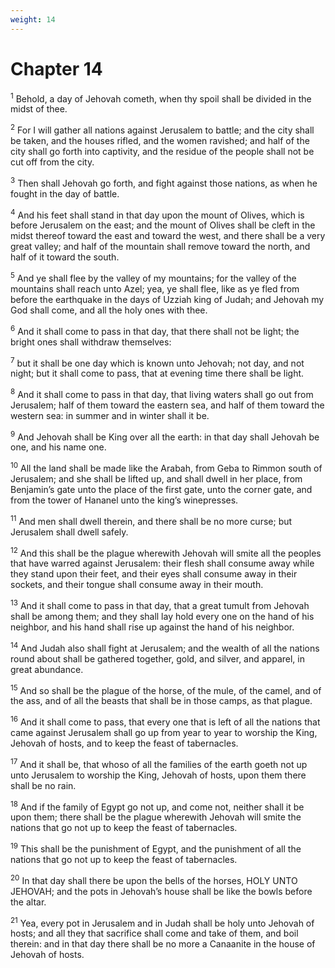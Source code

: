 ```yaml
---
weight: 14
---
```


# Chapter 14

<sup>1</sup> Behold, a day of Jehovah cometh, when thy spoil shall be divided in the midst of thee. 

<sup>2</sup> For I will gather all nations against Jerusalem to battle; and the city shall be taken, and the houses rifled, and the women ravished; and half of the city shall go forth into captivity, and the residue of the people shall not be cut off from the city. 

<sup>3</sup> Then shall Jehovah go forth, and fight against those nations, as when he fought in the day of battle. 

<sup>4</sup> And his feet shall stand in that day upon the mount of Olives, which is before Jerusalem on the east; and the mount of Olives shall be cleft in the midst thereof toward the east and toward the west, and there shall be a very great valley; and half of the mountain shall remove toward the north, and half of it toward the south. 

<sup>5</sup> And ye shall flee by the valley of my mountains; for the valley of the mountains shall reach unto Azel; yea, ye shall flee, like as ye fled from before the earthquake in the days of Uzziah king of Judah; and Jehovah my God shall come, and all the holy ones with thee. 

<sup>6</sup> And it shall come to pass in that day, that there shall not be light; the bright ones shall withdraw themselves: 

<sup>7</sup> but it shall be one day which is known unto Jehovah; not day, and not night; but it shall come to pass, that at evening time there shall be light. 

<sup>8</sup> And it shall come to pass in that day, that living waters shall go out from Jerusalem; half of them toward the eastern sea, and half of them toward the western sea: in summer and in winter shall it be. 

<sup>9</sup> And Jehovah shall be King over all the earth: in that day shall Jehovah be one, and his name one. 

<sup>10</sup> All the land shall be made like the Arabah, from Geba to Rimmon south of Jerusalem; and she shall be lifted up, and shall dwell in her place, from Benjamin’s gate unto the place of the first gate, unto the corner gate, and from the tower of Hananel unto the king’s winepresses. 

<sup>11</sup> And men shall dwell therein, and there shall be no more curse; but Jerusalem shall dwell safely. 

<sup>12</sup> And this shall be the plague wherewith Jehovah will smite all the peoples that have warred against Jerusalem: their flesh shall consume away while they stand upon their feet, and their eyes shall consume away in their sockets, and their tongue shall consume away in their mouth. 

<sup>13</sup> And it shall come to pass in that day, that a great tumult from Jehovah shall be among them; and they shall lay hold every one on the hand of his neighbor, and his hand shall rise up against the hand of his neighbor. 

<sup>14</sup> And Judah also shall fight at Jerusalem; and the wealth of all the nations round about shall be gathered together, gold, and silver, and apparel, in great abundance. 

<sup>15</sup> And so shall be the plague of the horse, of the mule, of the camel, and of the ass, and of all the beasts that shall be in those camps, as that plague. 

<sup>16</sup> And it shall come to pass, that every one that is left of all the nations that came against Jerusalem shall go up from year to year to worship the King, Jehovah of hosts, and to keep the feast of tabernacles. 

<sup>17</sup> And it shall be, that whoso of all the families of the earth goeth not up unto Jerusalem to worship the King, Jehovah of hosts, upon them there shall be no rain. 

<sup>18</sup> And if the family of Egypt go not up, and come not, neither shall it be upon them; there shall be the plague wherewith Jehovah will smite the nations that go not up to keep the feast of tabernacles. 

<sup>19</sup> This shall be the punishment of Egypt, and the punishment of all the nations that go not up to keep the feast of tabernacles. 

<sup>20</sup> In that day shall there be upon the bells of the horses, HOLY UNTO JEHOVAH; and the pots in Jehovah’s house shall be like the bowls before the altar. 

<sup>21</sup> Yea, every pot in Jerusalem and in Judah shall be holy unto Jehovah of hosts; and all they that sacrifice shall come and take of them, and boil therein: and in that day there shall be no more a Canaanite in the house of Jehovah of hosts. 

